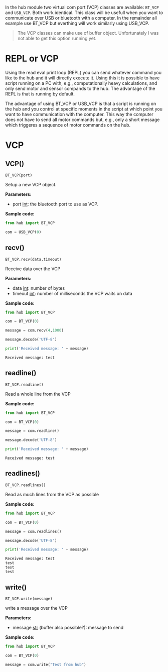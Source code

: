 In the hub module two virtual com port (VCP) classes are available: `BT_VCP` and `USB_VCP`. Both work identical. This class will be usefull when you want to communicate over USB or bluetooth with a computer. In the remainder all example use BT_VCP but everthing will work similarly using USB_VCP. 

> The VCP classes can make use of buffer object. Unfortunately I was not able to get this option running yet. 

# REPL or VCP

Using the read eval print loop (REPL) you can send whatever command you like to the hub and it will directly execute it. Using this it is possible to have script running on a PC with, e.g., computationally heavy calculations, and only send motor and sensor compands to the hub. The advantage of the REPL is that is running by default. 

The advantage of using BT_VCP or USB_VCP is that a script is running on the hub and you control at specific moments in the script at which point you want to have communication with the computer. This way the computer does not have to send all motor commands but, e.g., only a short message which triggeres a sequence of motor commands on the hub. 

# VCP

## VCP()

`BT_VCP(port)`

Setup a new VCP object. 

__Parameters:__

*  port [int](data_types.md#int): the bluetooth port to use as VCP.


__Sample code:__

``` python
from hub import BT_VCP

com = USB_VCP(0)
```

## recv()

`BT_VCP.recv(data,timeout)`

Receive data over the VCP

__Parameters:__

*  data [int](data_types.md#int): number of bytes
*  timeout [int](data_types.md#int): number of milliseconds the VCP waits on data

__Sample code:__

``` python
from hub import BT_VCP

com = BT_VCP(0)

message = com.recv(4,1000)

message.decode('UTF-8')

print('Received message: ' + message)
```

```
Received message: test
```

## readline()

`BT_VCP.readline()`

Read a whole line from the VCP

__Sample code:__

``` python
from hub import BT_VCP

com = BT_VCP(0)

message = com.readline()

message.decode('UTF-8')

print('Received message: ' + message)
```

```
Received message: test
```

## readlines()

`BT_VCP.readlines()`

Read as much lines from the VCP as possible

__Sample code:__

``` python
from hub import BT_VCP

com = BT_VCP(0)

message = com.readlines()

message.decode('UTF-8')

print('Received message: ' + message)
```

```
Received message: test
test
test
test
```

## write()

`BT_VCP.write(message)`

write a message over the VCP

__Parameters:__

*  message [str](data_types.md#str) (buffer also possible?): message to send

__Sample code:__

``` python
from hub import BT_VCP

com = BT_VCP(0)

message = com.write("Test from hub")
```










